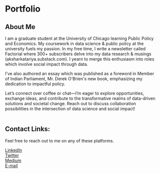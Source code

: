 # Portfolio

## About Me
I am a graduate student at the University of Chicago learning Public Policy and Economics. My coursework in data science & public policy at the university fuels my passion. In my free time, I write a newsletter called Factorial where 300+ subscribers delve into my data research & musings (aksharkatariya.substack.com). I yearn to merge this enthusiasm into roles which involve social impact through data. 

I've also authored an essay which was published as a foreword in Member of Indian Parliament, Mr. Derek O'Brien's new book, emphasizing my dedication to impactful policy. 

Let’s connect over coffee or chat—I’m eager to explore opportunities, exchange ideas, and contribute to the transformative realms of data-driven solutions and societal change. Reach out to discuss collaboration possibilities in the intersection of data science and social impact! <br />
<br />





## Contact Links: 
Feel free to reach out to me on any of these platforms.

[LinkedIn][f1] <br />
[Twitter][f2]   <br />
[Medium][f3] <br />
[E-mail](mailto:akshar.k11@gmail.com)




















[f1]: https://www.linkedin.com/in/akshar-katariya-15a63b17a/
[f2]: https://twitter.com/AksharKatariya
[f3]: https://medium.com/@Akshar.Katariya
